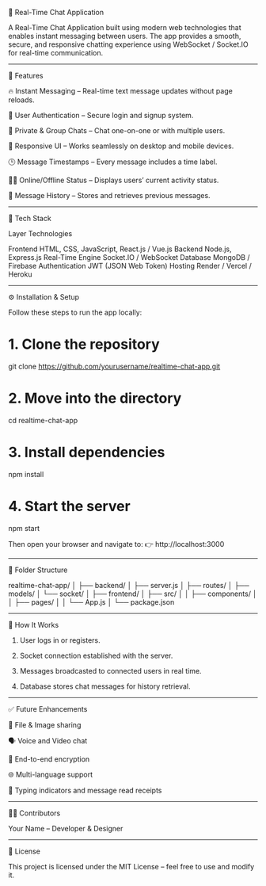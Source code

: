 
💬 Real-Time Chat Application

A Real-Time Chat Application built using modern web technologies that enables instant messaging between users. The app provides a smooth, secure, and responsive chatting experience using WebSocket / Socket.IO for real-time communication.


---

🚀 Features

🔥 Instant Messaging – Real-time text message updates without page reloads.

👤 User Authentication – Secure login and signup system.

💬 Private & Group Chats – Chat one-on-one or with multiple users.

📱 Responsive UI – Works seamlessly on desktop and mobile devices.

🕒 Message Timestamps – Every message includes a time label.

🧑‍💻 Online/Offline Status – Displays users’ current activity status.

🧾 Message History – Stores and retrieves previous messages.



---

🧩 Tech Stack

Layer	Technologies

Frontend	HTML, CSS, JavaScript, React.js / Vue.js
Backend	Node.js, Express.js
Real-Time Engine	Socket.IO / WebSocket
Database	MongoDB / Firebase
Authentication	JWT (JSON Web Token)
Hosting	Render / Vercel / Heroku



---

⚙️ Installation & Setup

Follow these steps to run the app locally:

# 1. Clone the repository
git clone https://github.com/yourusername/realtime-chat-app.git

# 2. Move into the directory
cd realtime-chat-app

# 3. Install dependencies
npm install

# 4. Start the server
npm start

Then open your browser and navigate to:
👉 http://localhost:3000


---

📡 Folder Structure

realtime-chat-app/
│
├── backend/
│   ├── server.js
│   ├── routes/
│   ├── models/
│   └── socket/
│
├── frontend/
│   ├── src/
│   │   ├── components/
│   │   ├── pages/
│   │   └── App.js
│
└── package.json


---

🧠 How It Works

1. User logs in or registers.


2. Socket connection established with the server.


3. Messages broadcasted to connected users in real time.


4. Database stores chat messages for history retrieval.




---

✅ Future Enhancements

📸 File & Image sharing

🗣️ Voice and Video chat

🔐 End-to-end encryption

🌐 Multi-language support

👥 Typing indicators and message read receipts



---

🧑‍💼 Contributors

Your Name – Developer & Designer



---

📝 License

This project is licensed under the MIT License – feel free to use and modify it.
